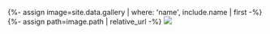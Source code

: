 {%- assign image=site.data.gallery | where: 'name', include.name | first -%}
{%- assign path=image.path | relative_url -%}
<img src="{{ path }}" width="{{ include.width }}"/>
